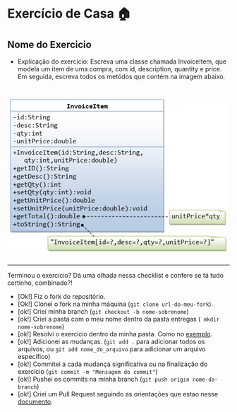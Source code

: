 # Exercício de Casa 🏠 

## Nome do Exercicio

- Explicação do exercício: 
Escreva uma classe chamada InvoiceItem, que modela um item de uma compra, com id, description, quantity e price.
Em seguida, escreva todos os metódos que contém na imagem abaixo.

 <h1 align="center">
  <img src="../../assets/exercicio-casa-diagrama.png" alt="representação do paradigma de programação estruturado" width="500">
</h1>

---

Terminou o exercício? Dá uma olhada nessa checklist e confere se tá tudo certinho, combinado?!

- [Ok!] Fiz o fork do repositório.
- [Ok!] Clonei o fork na minha máquina (`git clone url-do-meu-fork`).
- [ok!] Criei minha branch (` git checkout -b nome-sobrenome `)
- [ok!] Criei a pasta com o meu nome dentro da pasta entregas (` mkdir nome-sobrenome`)
- [ok!] Resolvi o exercício dentro da minha pasta. Como no [exemplo](/on21-imersao-js-S1-TDD/exercicios/para-casa/entregas/exemplo-nome-sobrenome/).
- [ok!] Adicionei as mudanças. (`git add .` para adicionar todos os arquivos, ou `git add nome_do_arquivo` para adicionar um arquivo específico)
- [ok!] Commitei a cada mudança significativa ou na finalização do exercício (`git commit -m "Mensagem do commit"`)
- [ok!] Pushei os commits na minha branch (`git push origin nome-da-branch`)
- [ok!] Criei um Pull Request seguindo as orientações que estao nesse [documento](/on21-imersao-js-S1-TDD/exercicios/para-casa/instrucoes-pull-request.md).
